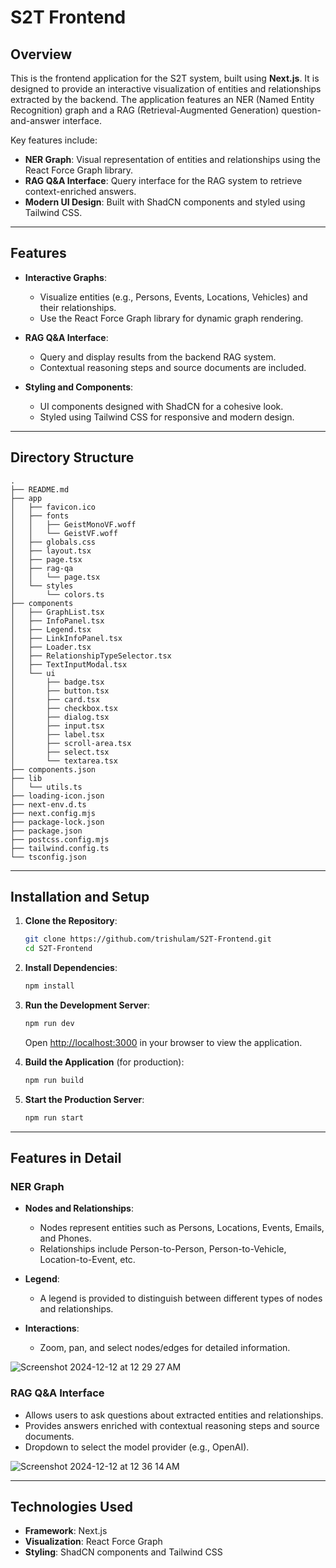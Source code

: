 # S2T Frontend

## Overview

This is the frontend application for the S2T system, built using **Next.js**. It is designed to provide an interactive visualization of entities and relationships extracted by the backend. The application features an NER (Named Entity Recognition) graph and a RAG (Retrieval-Augmented Generation) question-and-answer interface.

Key features include:

- **NER Graph**: Visual representation of entities and relationships using the React Force Graph library.
- **RAG Q&A Interface**: Query interface for the RAG system to retrieve context-enriched answers.
- **Modern UI Design**: Built with ShadCN components and styled using Tailwind CSS.

---

## Features

- **Interactive Graphs**:

  - Visualize entities (e.g., Persons, Events, Locations, Vehicles) and their relationships.
  - Use the React Force Graph library for dynamic graph rendering.

- **RAG Q&A Interface**:

  - Query and display results from the backend RAG system.
  - Contextual reasoning steps and source documents are included.

- **Styling and Components**:

  - UI components designed with ShadCN for a cohesive look.
  - Styled using Tailwind CSS for responsive and modern design.

---

## Directory Structure

```
.
├── README.md
├── app
│   ├── favicon.ico
│   ├── fonts
│   │   ├── GeistMonoVF.woff
│   │   └── GeistVF.woff
│   ├── globals.css
│   ├── layout.tsx
│   ├── page.tsx
│   ├── rag-qa
│   │   └── page.tsx
│   └── styles
│       └── colors.ts
├── components
│   ├── GraphList.tsx
│   ├── InfoPanel.tsx
│   ├── Legend.tsx
│   ├── LinkInfoPanel.tsx
│   ├── Loader.tsx
│   ├── RelationshipTypeSelector.tsx
│   ├── TextInputModal.tsx
│   └── ui
│       ├── badge.tsx
│       ├── button.tsx
│       ├── card.tsx
│       ├── checkbox.tsx
│       ├── dialog.tsx
│       ├── input.tsx
│       ├── label.tsx
│       ├── scroll-area.tsx
│       ├── select.tsx
│       └── textarea.tsx
├── components.json
├── lib
│   └── utils.ts
├── loading-icon.json
├── next-env.d.ts
├── next.config.mjs
├── package-lock.json
├── package.json
├── postcss.config.mjs
├── tailwind.config.ts
└── tsconfig.json
```

---

## Installation and Setup

1. **Clone the Repository**:

   ```bash
   git clone https://github.com/trishulam/S2T-Frontend.git
   cd S2T-Frontend
   ```

2. **Install Dependencies**:

   ```bash
   npm install
   ```

3. **Run the Development Server**:

   ```bash
   npm run dev
   ```

   Open [http://localhost:3000](http://localhost:3000) in your browser to view the application.

4. **Build the Application** (for production):

   ```bash
   npm run build
   ```

5. **Start the Production Server**:

   ```bash
   npm run start
   ```

---

## Features in Detail

### NER Graph

- **Nodes and Relationships**:

  - Nodes represent entities such as Persons, Locations, Events, Emails, and Phones.
  - Relationships include Person-to-Person, Person-to-Vehicle, Location-to-Event, etc.

- **Legend**:

  - A legend is provided to distinguish between different types of nodes and relationships.

- **Interactions**:

  - Zoom, pan, and select nodes/edges for detailed information.
 
![Screenshot 2024-12-12 at 12 29 27 AM](https://github.com/user-attachments/assets/d06095ea-b4b7-4c6b-86a1-437806254d27)

### RAG Q&A Interface

- Allows users to ask questions about extracted entities and relationships.
- Provides answers enriched with contextual reasoning steps and source documents.
- Dropdown to select the model provider (e.g., OpenAI).

![Screenshot 2024-12-12 at 12 36 14 AM](https://github.com/user-attachments/assets/eeb3caa3-076c-4fd5-a005-0ce636b1d144)

---

## Technologies Used

- **Framework**: Next.js
- **Visualization**: React Force Graph
- **Styling**: ShadCN components and Tailwind CSS